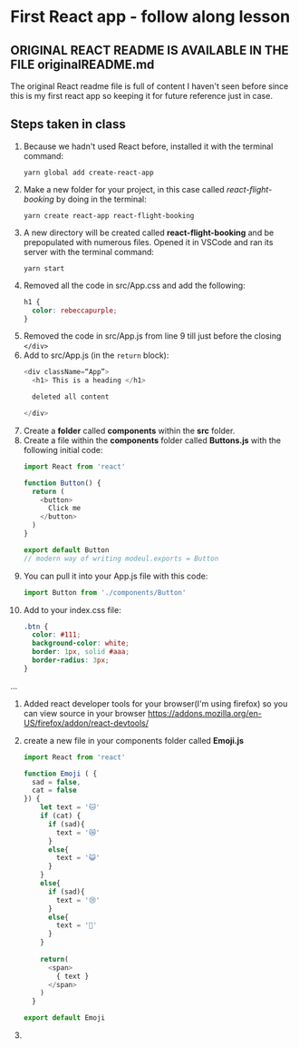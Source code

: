 # First React app - follow along lesson

## ORIGINAL REACT README IS AVAILABLE IN THE FILE originalREADME.md
The original React readme file is full of content I haven't seen before since this is my first react app so keeping it for future reference just in case.

## Steps taken in class

1. Because we hadn't used React before, installed it with the terminal command:
    ```
    yarn global add create-react-app
    ```
1. Make a new folder for your project, in this case called *react-flight-booking* by doing in the terminal:
    ```
    yarn create react-app react-flight-booking
    ```
1. A new directory will be created called **react-flight-booking** and be prepopulated with numerous files. Opened it in VSCode and ran its server with the terminal command: 
    ```
    yarn start
    ```
1. Removed all the code in src/App.css and add the following:
    ```css
    h1 {
      color: rebeccapurple;
    }
    ```
1. Removed the code in src/App.js from line 9 till just before the closing `</div>`
1. Add to src/App.js (in the `return` block):
    ```javascript
    <div className=“App”>
      <h1> This is a heading </h1>
    
      deleted all content

    </div>
    ```
1. Create a **folder** called **components** within the **src** folder.
1. Create a file within the **components** folder called **Buttons.js** with the following initial code:
    ```javascript
    import React from 'react'

    function Button() {
      return (
        <button>
          Click me 
        </button>
      )
    }

    export default Button
    // modern way of writing modeul.exports = Button
    ```
1. You can pull it into your App.js file with this code:
    ```javascript
    import Button from './components/Button'
    ```
1. Add to your index.css file:
    ```css
    .btn {
      color: #111;
      background-color: white;
      border: 1px, solid #aaa;
      border-radius: 3px;
    }
    ```

...

1. Added react developer tools for your browser(I'm using firefox) so you can view source in your browser https://addons.mozilla.org/en-US/firefox/addon/react-devtools/

1. create a new file in your components folder called **Emoji.js**
    ```javascript
    import React from 'react'

    function Emoji ( {
      sad = false,
      cat = false
    }) {
        let text = '🐱'
        if (cat) {
          if (sad){
            text = '😿'
          }
          else{
            text = '😺'
          }
        }
        else{
          if (sad){
            text = '😢'
          }
          else{
            text = '🙂'
          }
        }
      
        return(
          <span>
            { text }
          </span>
        )
      } 

    export default Emoji
    ```
1. 




